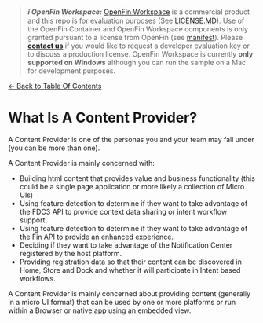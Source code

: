 > **_:information_source: OpenFin Workspace:_** [OpenFin Workspace](https://www.openfin.co/workspace/) is a commercial product and this repo is for evaluation purposes (See [LICENSE.MD](../LICENSE.MD)). Use of the OpenFin Container and OpenFin Workspace components is only granted pursuant to a license from OpenFin (see [manifest](../public/manifest.fin.json)). Please [**contact us**](https://www.openfin.co/workspace/poc/) if you would like to request a developer evaluation key or to discuss a production license.
> OpenFin Workspace is currently **only supported on Windows** although you can run the sample on a Mac for development purposes.

[<- Back to Table Of Contents](../README.md)

# What Is A Content Provider?

A Content Provider is one of the personas you and your team may fall under (you can be more than one).

A Content Provider is mainly concerned with:

- Building html content that provides value and business functionality (this could be a single page application or more likely a collection of Micro UIs)
- Using feature detection to determine if they want to take advantage of the FDC3 API to provide context data sharing or intent workflow support.
- Using feature detection to determine if they want to take advantage of the Fin API to provide an enhanced experience.
- Deciding if they want to take advantage of the Notification Center registered by the host platform.
- Providing registration data so that their content can be discovered in Home, Store and Dock and whether it will participate in Intent based workflows.

A Content Provider is mainly concerned about providing content (generally in a micro UI format) that can be used by one or more platforms or run within a Browser or native app using an embedded view.
